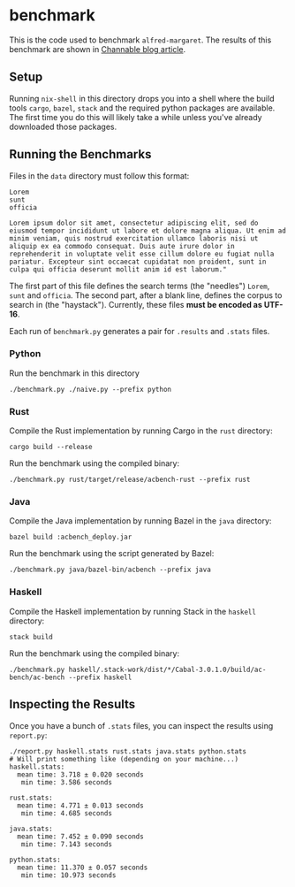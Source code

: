 # benchmark

This is the code used to benchmark `alfred-margaret`.
The results of this benchmark are shown in [Channable blog article](https://www.channable.com/tech/how-we-made-haskell-search-strings-as-fast-as-rust).

## Setup

Running `nix-shell` in this directory drops you into a shell where the build tools `cargo`, `bazel`, `stack` and the required python packages are available.
The first time you do this will likely take a while unless you've already downloaded those packages.

## Running the Benchmarks

Files in the `data` directory must follow this format:

```
Lorem
sunt
officia

Lorem ipsum dolor sit amet, consectetur adipiscing elit, sed do eiusmod tempor incididunt ut labore et dolore magna aliqua. Ut enim ad minim veniam, quis nostrud exercitation ullamco laboris nisi ut aliquip ex ea commodo consequat. Duis aute irure dolor in reprehenderit in voluptate velit esse cillum dolore eu fugiat nulla pariatur. Excepteur sint occaecat cupidatat non proident, sunt in culpa qui officia deserunt mollit anim id est laborum."
```

The first part of this file defines the search terms (the "needles") `Lorem`, `sunt` and `officia`.
The second part, after a blank line, defines the corpus to search in  (the "haystack").
Currently, these files **must be encoded as UTF-16**.

Each run of `benchmark.py` generates a pair for `.results` and `.stats` files.

### Python

Run the benchmark in this directory

```
./benchmark.py ./naive.py --prefix python
```

### Rust

Compile the Rust implementation by running Cargo in the `rust` directory:

```
cargo build --release
```

Run the benchmark using the compiled binary:

```
./benchmark.py rust/target/release/acbench-rust --prefix rust
```

### Java

Compile the Java implementation by running Bazel in the `java` directory:

```
bazel build :acbench_deploy.jar
```

Run the benchmark using the script generated by Bazel:

```
./benchmark.py java/bazel-bin/acbench --prefix java
```

### Haskell

Compile the Haskell implementation by running Stack in the `haskell` directory:

```
stack build
```

Run the benchmark using the compiled binary:

```
./benchmark.py haskell/.stack-work/dist/*/Cabal-3.0.1.0/build/ac-bench/ac-bench --prefix haskell
```

## Inspecting the Results

Once you have a bunch of `.stats` files, you can inspect the results using `report.py`:

```
./report.py haskell.stats rust.stats java.stats python.stats
# Will print something like (depending on your machine...)
haskell.stats:
  mean time: 3.718 ± 0.020 seconds
   min time: 3.586 seconds

rust.stats:
  mean time: 4.771 ± 0.013 seconds
   min time: 4.685 seconds

java.stats:
  mean time: 7.452 ± 0.090 seconds
   min time: 7.143 seconds

python.stats:
  mean time: 11.370 ± 0.057 seconds
   min time: 10.973 seconds
```